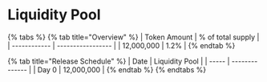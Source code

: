 # Liquidity Pool

{% tabs %}
{% tab title="Overview" %}
| Token Amount | % of total supply |
| ------------ | ----------------- |
| 12,000,000   | 1.2%              |
{% endtab %}

{% tab title="Release Schedule" %}
| Date  | Liquidity Pool |
| ----- | -------------- |
| Day 0 | 12,000,000     |
{% endtab %}
{% endtabs %}
